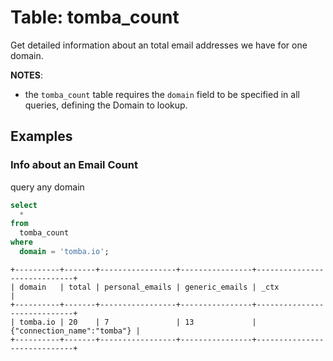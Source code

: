 # Table: tomba_count

Get detailed information about an total email addresses we have for one domain.

**NOTES**:

* the `tomba_count` table
  requires the `domain` field to be specified in all queries, defining the Domain
  to lookup.

## Examples

### Info about an Email Count

query any domain

```sql
select
  *
from
  tomba_count
where
  domain = 'tomba.io';
```

```
+----------+-------+-----------------+----------------+-----------------------------+
| domain   | total | personal_emails | generic_emails | _ctx                        |
+----------+-------+-----------------+----------------+-----------------------------+
| tomba.io | 20    | 7               | 13             | {"connection_name":"tomba"} |
+----------+-------+-----------------+----------------+-----------------------------+
```